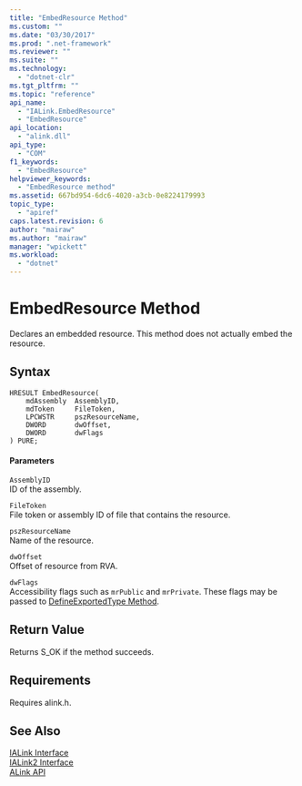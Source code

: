 ```yaml
---
title: "EmbedResource Method"
ms.custom: ""
ms.date: "03/30/2017"
ms.prod: ".net-framework"
ms.reviewer: ""
ms.suite: ""
ms.technology: 
  - "dotnet-clr"
ms.tgt_pltfrm: ""
ms.topic: "reference"
api_name: 
  - "IALink.EmbedResource"
  - "EmbedResource"
api_location: 
  - "alink.dll"
api_type: 
  - "COM"
f1_keywords: 
  - "EmbedResource"
helpviewer_keywords: 
  - "EmbedResource method"
ms.assetid: 667bd954-6dc6-4020-a3cb-0e8224179993
topic_type: 
  - "apiref"
caps.latest.revision: 6
author: "mairaw"
ms.author: "mairaw"
manager: "wpickett"
ms.workload: 
  - "dotnet"
---
```

# EmbedResource Method
Declares an embedded resource. This method does not actually embed the resource.  
  
## Syntax  
  
```  
HRESULT EmbedResource(  
    mdAssembly  AssemblyID,  
    mdToken     FileToken,  
    LPCWSTR     pszResourceName,  
    DWORD       dwOffset,  
    DWORD       dwFlags  
) PURE;  
```  
  
#### Parameters  
 `AssemblyID`  
 ID of the assembly.  
  
 `FileToken`  
 File token or assembly ID of file that contains the resource.  
  
 `pszResourceName`  
 Name of the resource.  
  
 `dwOffset`  
 Offset of resource from RVA.  
  
 `dwFlags`  
 Accessibility flags such as `mrPublic` and `mrPrivate`. These flags may be passed to [DefineExportedType Method](../../../../docs/framework/unmanaged-api/metadata/imetadataassemblyemit-defineexportedtype-method.md).  
  
## Return Value  
 Returns S_OK if the method succeeds.  
  
## Requirements  
 Requires alink.h.  
  
## See Also  
 [IALink Interface](../../../../docs/framework/unmanaged-api/alink/ialink-interface.md)  
 [IALink2 Interface](../../../../docs/framework/unmanaged-api/alink/ialink2-interface.md)  
 [ALink API](../../../../docs/framework/unmanaged-api/alink/index.md)

